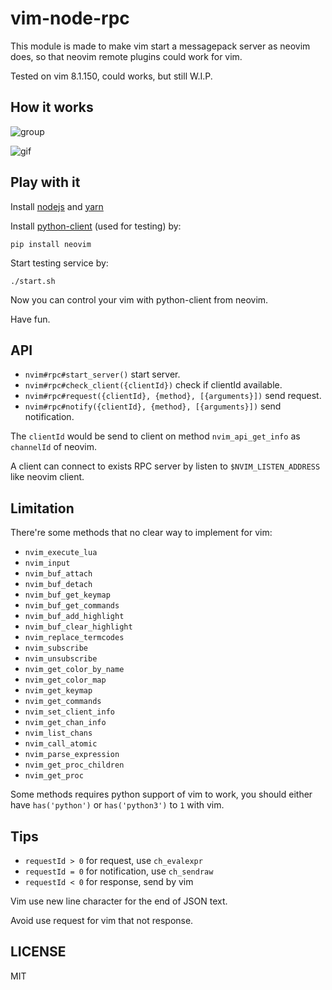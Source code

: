 # vim-node-rpc

This module is made to make vim start a messagepack server as neovim
does, so that neovim remote plugins could work for vim.

Tested on vim 8.1.150, could works, but still W.I.P.

## How it works

![group](https://user-images.githubusercontent.com/251450/43032696-d71ef922-8cef-11e8-9ecc-392b1fbc29ed.png)

![gif](https://pic3.zhimg.com/80/v2-1e44bac755aa8b6193520c7d56dd1857_hd.gif)

## Play with it

Install [nodejs](https://nodejs.org/en/download/) and [yarn](https://yarnpkg.com/en/docs/install)

Install [python-client](https://github.com/neovim/python-client) (used for testing) by:

    pip install neovim

Start testing service by:

    ./start.sh

Now you can control your vim with python-client from neovim.

Have fun.

## API

* `nvim#rpc#start_server()` start server.
* `nvim#rpc#check_client({clientId})` check if clientId available.
* `nvim#rpc#request({clientId}, {method}, [{arguments}])` send request.
* `nvim#rpc#notify({clientId}, {method}, [{arguments}])` send notification.

The `clientId` would be send to client on method `nvim_api_get_info` as
`channelId` of neovim.

A client can connect to exists RPC server by listen to `$NVIM_LISTEN_ADDRESS`
like neovim client.

## Limitation

There're some methods that no clear way to implement for vim:

* `nvim_execute_lua`
* `nvim_input`
* `nvim_buf_attach`
* `nvim_buf_detach`
* `nvim_buf_get_keymap`
* `nvim_buf_get_commands`
* `nvim_buf_add_highlight`
* `nvim_buf_clear_highlight`
* `nvim_replace_termcodes`
* `nvim_subscribe`
* `nvim_unsubscribe`
* `nvim_get_color_by_name`
* `nvim_get_color_map`
* `nvim_get_keymap`
* `nvim_get_commands`
* `nvim_set_client_info`
* `nvim_get_chan_info`
* `nvim_list_chans`
* `nvim_call_atomic`
* `nvim_parse_expression`
* `nvim_get_proc_children`
* `nvim_get_proc`

Some methods requires python support of vim to work, you should either have
`has('python')` or `has('python3')` to `1` with vim.

## Tips

* `requestId > 0` for request, use `ch_evalexpr`
* `requestId = 0` for notification, use `ch_sendraw`
* `requestId < 0` for response, send by vim

Vim use new line character for the end of JSON text.

Avoid use request for vim that not response.

## LICENSE

MIT
